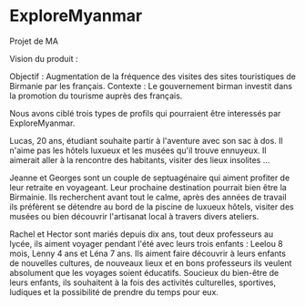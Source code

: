 # ExploreMyanmar
Projet de MA

Vision du produit :

  Objectif : Augmentation de la fréquence des visites des sites touristiques de Birmanie par les français.
  Contexte : Le gouvernement birman investit dans la promotion du tourisme auprès des français. 
  
  Nous avons ciblé trois types de profils qui pourraient être interessés par ExploreMyanmar.
  
  Lucas, 20 ans, étudiant souhaite partir à l'aventure avec son sac à dos. Il n'aime pas les hôtels luxueux et les musées qu'il trouve ennuyeux. Il aimerait aller à la rencontre des habitants, visiter des lieux insolites ...
  
  Jeanne et Georges sont un couple de septuagénaire qui aiment profiter de leur retraite en voyageant. Leur prochaine destination pourrait bien être la Birmainie. Ils recherchent avant tout le calme, après des années de travail ils préfèrent se détendre au bord de la piscine de luxueux hôtels, visiter des musées ou bien découvrir l'artisanat local à travers divers ateliers.

  Rachel et Hector sont mariés depuis dix ans, tout deux professeurs au lycée, ils aiment voyager pendant l'été avec leurs trois enfants : Leelou 8 mois, Lenny 4 ans et Léna 7 ans. Ils aiment faire découvrir à leurs enfants de nouvelles cultures, de nouveaux lieux et en bons professeurs ils veulent absolument que les voyages soient éducatifs. Soucieux du bien-être de leurs enfants, ils souhaitent à la fois des activités culturelles, sportives, ludiques et la possibilité de prendre du temps pour eux. 


